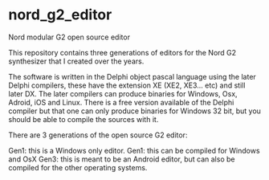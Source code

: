 # nord_g2_editor
Nord modular G2 open source editor

This repository contains three generations of editors for the Nord G2 synthesizer that I created over the years. 

The software is written in the Delphi object pascal language using the later Delphi compilers, these have the extension XE (XE2, XE3... etc) and still later DX. The later compilers can produce binaries for Windows, Osx, Adroid, iOS and Linux. There is a free version available of the Delphi compiler but that one can only produce binaries for Windows 32 bit, but you should be able to compile the sources with it.

There are 3 generations of the open source G2 editor:

Gen1: this is a Windows only editor. 
Gen1: this can be compiled for Windows and OsX
Gen3: this is meant to be an Android editor, but can also be compiled for the other operating systems.







